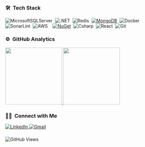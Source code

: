 ### 🛠 &nbsp;Tech Stack
![MicrosoftSQLServer](https://img.shields.io/badge/Microsoft%20SQL%20%20Server-22ADF6?style=flat%20for-the-badge%20logo=microsoft%20sql%20server&logoColor=white)&nbsp;
![.NET](https://img.shields.io/badge/.NET-512BD4?logo=dotnet&logoColor=fff)&nbsp;
![Redis](https://img.shields.io/badge/redis-%23DD0031.svg?style=flat&for-the-badge&logo=redis&logoColor=white)&nbsp;
[![MongoDB](https://img.shields.io/badge/MongoDB-%234ea94b.svg?logo=mongodb&logoColor=white)](#)&nbsp;
![Docker](https://img.shields.io/badge/docker-%230db7ed.svg?style=flat&for-the-badge&logo=docker&logoColor=white)&nbsp;
![SonarLint](https://img.shields.io/badge/SonarLint-CB2029?style=flat&for-the-badge&logo=SONARLINT&logoColor=white)&nbsp;
![AWS](https://img.shields.io/badge/AWS-%23FF9900.svg?style=flat&for-the-badge&logo=amazon-aws&logoColor=white)&nbsp;
&nbsp;
[![NuGet](https://img.shields.io/badge/NuGet-004880?logo=nuget&logoColor=fff)](#)&nbsp;
![Csharp](https://img.shields.io/badge/-Csharp-05122A?&style=flat&logo=c-sharp&logoColor=563D7C)&nbsp;
![React](https://img.shields.io/badge/-React-05122A?style=flat&logo=react)&nbsp;
![Git](https://img.shields.io/badge/-Git-05122A?style=flat&logo=git)&nbsp;

### ⚙️ &nbsp;GitHub Analytics

<a href="https://github.com/erenlerfirat">
  <img height="180em" src="https://github-readme-stats-eight-theta.vercel.app/api?username=erenlerfirat&show_icons=true&theme=algolia&include_all_commits=true&count_private=true"/>
  <img height="180em" src="https://github-readme-stats-eight-theta.vercel.app/api/top-langs/?username=erenlerfirat&layout=compact&langs_count=8&theme=algolia"/>
</a>

### 🤝🏻 &nbsp;Connect with Me

<a href="https://www.linkedin.com/in/firat-erenler/" target="_blank">
  <img alt="LinkedIn" src="https://img.shields.io/badge/-F%C4%B1rat%20Erenler-0077B5?style=flat&logo=Linkedin&logoColor=white"/>
</a>
<a href="mailto:erenler.firat@gmail.com">
  <img alt="Gmail" src="https://img.shields.io/badge/erenler.firat@gmail.com-0078D4?style=flat&logo=gmail&logoColor=red"/>
</a>

###

![GitHub Views](https://komarev.com/ghpvc/?username=erenlerfirat&color=FAC151)
